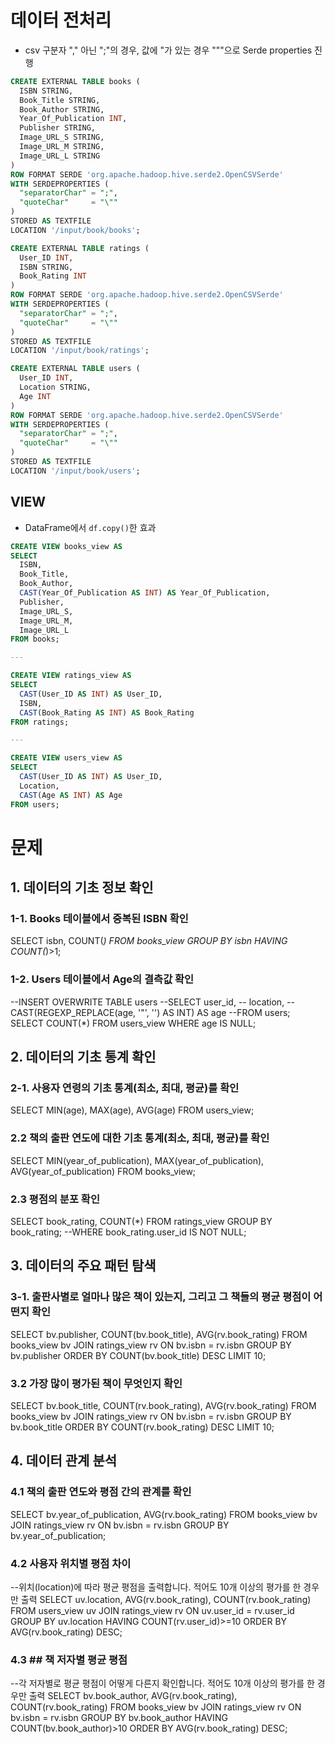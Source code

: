 # 데이터 전처리
- csv 구분자 "," 아닌 ";"의 경우, 값에 "가 있는 경우 "\""으로 Serde properties 진행
```sql
CREATE EXTERNAL TABLE books (
  ISBN STRING,
  Book_Title STRING,
  Book_Author STRING,
  Year_Of_Publication INT,
  Publisher STRING,
  Image_URL_S STRING,
  Image_URL_M STRING,
  Image_URL_L STRING
)
ROW FORMAT SERDE 'org.apache.hadoop.hive.serde2.OpenCSVSerde'
WITH SERDEPROPERTIES (
  "separatorChar" = ";",
  "quoteChar"     = "\""
)
STORED AS TEXTFILE
LOCATION '/input/book/books';

CREATE EXTERNAL TABLE ratings (
  User_ID INT,
  ISBN STRING,
  Book_Rating INT
)
ROW FORMAT SERDE 'org.apache.hadoop.hive.serde2.OpenCSVSerde'
WITH SERDEPROPERTIES (
  "separatorChar" = ";",
  "quoteChar"     = "\""
)
STORED AS TEXTFILE
LOCATION '/input/book/ratings';

CREATE EXTERNAL TABLE users (
  User_ID INT,
  Location STRING,
  Age INT
)
ROW FORMAT SERDE 'org.apache.hadoop.hive.serde2.OpenCSVSerde'
WITH SERDEPROPERTIES (
  "separatorChar" = ";",
  "quoteChar"     = "\""
)
STORED AS TEXTFILE
LOCATION '/input/book/users';
```

## VIEW
- DataFrame에서 `df.copy()`한 효과
```sql
CREATE VIEW books_view AS
SELECT
  ISBN,
  Book_Title,
  Book_Author,
  CAST(Year_Of_Publication AS INT) AS Year_Of_Publication,
  Publisher,
  Image_URL_S,
  Image_URL_M,
  Image_URL_L
FROM books;

---

CREATE VIEW ratings_view AS
SELECT
  CAST(User_ID AS INT) AS User_ID,
  ISBN,
  CAST(Book_Rating AS INT) AS Book_Rating
FROM ratings;

---

CREATE VIEW users_view AS
SELECT
  CAST(User_ID AS INT) AS User_ID,
  Location,
  CAST(Age AS INT) AS Age
FROM users;
```
# 문제
## 1. 데이터의 기초 정보 확인
### 1-1. Books 테이블에서 중복된 ISBN 확인
SELECT isbn, COUNT(*)
FROM books_view
GROUP BY isbn
HAVING COUNT(*)>1;
### 1-2. Users 테이블에서 Age의 결측값 확인
--INSERT OVERWRITE TABLE users
--SELECT user_id,
--      location,
--      CAST(REGEXP_REPLACE(age, '"', '') AS INT) AS age
--FROM users;
SELECT COUNT(*)
FROM users_view
WHERE age IS NULL;
## 2. 데이터의 기초 통계 확인
### 2-1. 사용자 연령의 기초 통계(최소, 최대, 평균)를 확인
SELECT MIN(age), MAX(age), AVG(age)
FROM users_view;
### 2.2 책의 출판 연도에 대한 기초 통계(최소, 최대, 평균)를 확인
SELECT MIN(year_of_publication), MAX(year_of_publication), AVG(year_of_publication)
FROM books_view;
### 2.3 평점의 분포 확인
SELECT book_rating, COUNT(*)
FROM ratings_view
GROUP BY book_rating;
--WHERE book_rating.user_id IS NOT NULL;
## 3. 데이터의 주요 패턴 탐색
### 3-1. 출판사별로 얼마나 많은 책이 있는지, 그리고 그 책들의 평균 평점이 어떤지 확인
SELECT bv.publisher, COUNT(bv.book_title), AVG(rv.book_rating)
FROM books_view bv JOIN ratings_view rv 
ON bv.isbn = rv.isbn
GROUP BY bv.publisher
ORDER BY COUNT(bv.book_title) DESC
LIMIT 10;
### 3.2 가장 많이 평가된 책이 무엇인지 확인
SELECT bv.book_title, COUNT(rv.book_rating), AVG(rv.book_rating)
FROM books_view bv JOIN ratings_view rv 
ON bv.isbn = rv.isbn
GROUP BY bv.book_title
ORDER BY COUNT(rv.book_rating) DESC
LIMIT 10;
## 4. 데이터 관계 분석
### 4.1 책의 출판 연도와 평점 간의 관계를 확인
SELECT bv.year_of_publication, AVG(rv.book_rating)
FROM books_view bv JOIN ratings_view rv
ON bv.isbn = rv.isbn
GROUP BY bv.year_of_publication;
### 4.2 사용자 위치별 평점 차이
--위치(location)에 따라 평균 평점을 출력합니다. 적어도 10개 이상의 평가를 한 경우만 출력
SELECT uv.location, AVG(rv.book_rating), COUNT(rv.book_rating)
FROM users_view uv JOIN ratings_view rv 
ON uv.user_id = rv.user_id
GROUP BY uv.location
HAVING COUNT(rv.user_id)>=10
ORDER BY AVG(rv.book_rating) DESC;
### 4.3 ## 책 저자별 평균 평점
--각 저자별로 평균 평점이 어떻게 다른지 확인합니다. 적어도 10개 이상의 평가를 한 경우만 출력
SELECT bv.book_author, AVG(rv.book_rating), COUNT(rv.book_rating)
FROM books_view bv JOIN ratings_view rv 
ON bv.isbn = rv.isbn
GROUP BY bv.book_author 
HAVING COUNT(bv.book_author)>10
ORDER BY AVG(rv.book_rating) DESC;